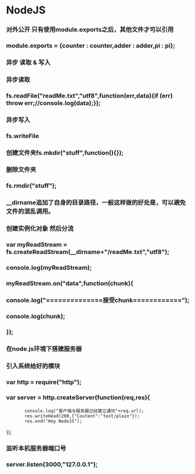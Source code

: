 #   NodeJS
### 对外公开 只有使用module.exports之后，其他文件才可以引用
###  module.exports = {counter : counter,adder : adder,pi : pi};
###  异步 读取 & 写入
###  异步读取
###  fs.readFile("readMe.txt","utf8",function(err,data){if (err) throw err;//console.log(data);}); 
###   异步写入
###   fs.writeFile
###     创建文件夹fs.mkdir("stuff",function(){});
###   删除文件夹
###   fs.rmdir("stuff");
###   __dirname追加了自身的目录路径，一般这样做的好处是，可以避免文件的混乱调用。
###   创建实例化对象 然后分流
###   var myReadStream = fs.createReadStream(__dirname+"/readMe.txt","utf8");
###  console.log(myReadStream);
###   myReadStream.on("data",function(chunk){
###	   console.log("==============接受chunk============");
###       console.log(chunk);
###   });

###   在node.js环境下搭建服务器
###   引入系统给好的模块
###   var http = require("http");
###   var server = http.createServer(function(req,res){
	       console.log("客户端与服务器已经建立通讯"+req.url);
	       res.writeHead(200,{"Coutent":"text/plain"});
	       res.end("Hey NodeJS");
});
###    监听本机服务器端口号
###    server.listen(3000,"127.0.0.1");